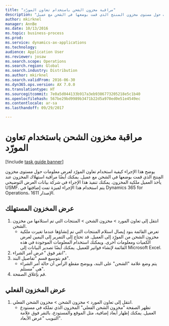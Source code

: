 ```yaml
---
title: "مراقبة مخزون الشحن باستخدام تعاون المورّد"
description: "يوضح هذا الإجراء كيفية استخدام تعاون المورّد لعرض معلومات حول مستوى مخزون المنتج الذي قمت بوضعها في الشحن مع عميل."
author: mkirknel
manager: AnnBe
ms.date: 10/13/2016
ms.topic: business-process
ms.prod: 
ms.service: dynamics-ax-applications
ms.technology: 
audience: Application User
ms.reviewer: josaw
ms.search.scope: Operations
ms.search.region: Global
ms.search.industry: Distribution
ms.author: mkirknel
ms.search.validFrom: 2016-06-30
ms.dyn365.ops.version: AX 7.0.0
ms.translationtype: HT
ms.sourcegitcommit: 7e0a5d044133b917a3eb9386773205218e5c1b40
ms.openlocfilehash: 567be29bd9989b3471b22d5a970ed0e51e4549ec
ms.contentlocale: ar-sa
ms.lasthandoff: 09/29/2017

---
```

# <a name="monitor-consignment-inventory-using-vendor-collaboration"></a>مراقبة مخزون الشحن باستخدام تعاون المورّد

[!include [task guide banner](../../includes/task-guide-banner.md)]

يوضح هذا الإجراء كيفية استخدام تعاون المورّد لعرض معلومات حول مستوى مخزون المنتج الذي قمت بوضعها في الشحن مع عميل. يمكنك أيضًا مراقبة استهلاك المخزون عند يأخذ العميل ملكية المخزون. يمكنك تنفيذ هذا الإجراء في شركة بيانات العرض التوضيحي USMF. يتم استخدام هذا الإجراء لميزة تمت إضافتها في Dynamics 365 for Operations، الإصدار 1611.


## <a name="view-consumed-inventory"></a>عرض المخزون المستهلك
1. انتقل إلى تعاون المورد‬ > مخزون الشحن‬ > المنتجات التي تم استلامها من مخزون الشحن‬.
    * تعرض القائمة بنود إيصال استلام المنتجات‬ التي تم إنشاؤها عندما تغيرت ملكية مخزون الشحن من المورّد إلى العميل. قد تحتاج إلى التمرير إلى اليمين لعرض الكميات ومعلومات أخرى. ويمكنك استخدام المعلومات الموجودة في هذه القائمة لإنشاء فواتير للعميل. يمكنك أيضًا تصدير البيانات إلى Microsoft Excel.   
2. انقر فوق "عرض أمر الشراء‬".
3. قم بتوسيع قسم "تفاصيل البند".
    * يتم وضع علامة "الشحن" على البند، ويوضح مقطع الرأس أن حالة أمر الشراء هي "مستلم".  
4. قم بإغلاق الصفحة.

## <a name="view-on-hand-inventory"></a>عرض المخزون الفعلي
1. انتقل إلى تعاون المورد‬ > مخزون الشحن‬ > مخزون الشحن الفعلي‬‬.
    * تظهر الصفحة "مخزون الشحن الفعلي‬" المخزون الذي تملكه في مستودع العميل. يمكنك إظهار أبعاد إضافية، مثل الموقع والمستودع، بالنقر فوق علامة التبويب "عرض الأبعاد‬".   

